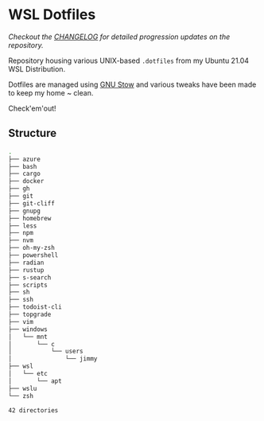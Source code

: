 # WSL Dotfiles

*Checkout the [CHANGELOG](CHANGELOG.md) for detailed progression updates on the repository.*

Repository housing various UNIX-based `.dotfiles` from my Ubuntu 21.04 WSL Distribution.

Dotfiles are managed using [GNU Stow]() and various tweaks have been made to keep my home ~ clean.

Check'em'out!

## Structure

```bash
.
├── azure
├── bash
├── cargo
├── docker
├── gh
├── git
├── git-cliff
├── gnupg
├── homebrew
├── less
├── npm
├── nvm
├── oh-my-zsh
├── powershell
├── radian
├── rustup
├── s-search
├── scripts
├── sh
├── ssh
├── todoist-cli
├── topgrade
├── vim
├── windows
│   └── mnt
│       └── c
│           └── users
│               └── jimmy
├── wsl
│   └── etc
│       └── apt
├── wslu
└── zsh

42 directories
```
